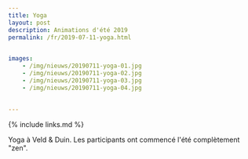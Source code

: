 ```yaml
---
title: Yoga
layout: post
description: Animations d'été 2019
permalink: /fr/2019-07-11-yoga.html

    
images: 
    - /img/nieuws/20190711-yoga-01.jpg
    - /img/nieuws/20190711-yoga-02.jpg
    - /img/nieuws/20190711-yoga-03.jpg
    - /img/nieuws/20190711-yoga-04.jpg
    
    
---
```


{% include links.md %}

Yoga à Veld & Duin. Les participants ont commencé l'été complètement "zen". 
